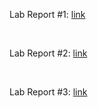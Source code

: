 Lab Report #1: [link](https://a-nguy4n.github.io/cse15l-lab-reports/LabReport1.html) 

<br>


Lab Report #2: [link](https://a-nguy4n.github.io/cse15l-lab-reports/LabReport2.html)

<br>


Lab Report #3: [link](https://github.com/a-nguy4n/cse15l-lab-reports/blob/7f312a5a094be996016c80e60db74d7ffaed00ce/LabReport3.md)
